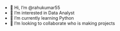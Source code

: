 - 👋 Hi, I’m @rahukumar55
- 👀 I’m interested in Data Analyst
- 🌱 I’m currently learning Python
- 💞️ I’m looking to collaborate who is making projects


<!---
rahukumar55/rahukumar55 is a ✨ special ✨ repository because its `README.md` (this file) appears on your GitHub profile.
You can click the Preview link to take a look at your changes.
--->
